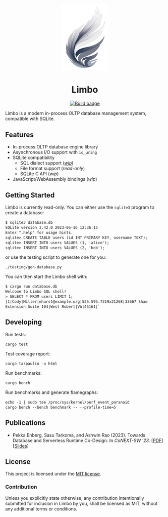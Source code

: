 <div align="center">
  <img src="limbo.png" alt="Limbo" width="150"/>
  <h1>Limbo</h1>
  <p>
    <a href="https://github.com/penberg/limbo/actions">
      <img src="https://github.com/penberg/limbo/actions/workflows/rust.yml/badge.svg" alt="Build badge">
    </a>
  </p>
</div>

Limbo is a modern in-process OLTP database management system, compatible with SQLite.

## Features

* In-process OLTP database engine library
* Asynchronous I/O support with `io_uring`
* SQLite compatibility
  * SQL dialect support ([_wip_](docs/sqlite-compat.md))
  * File format support (_read-only_)
  * SQLite C API (_wip_)
* JavaScript/WebAssembly bindings (_wip_)

## Getting Started

Limbo is currently read-only. You can either use the `sqlite3` program to create a database:

```console
$ sqlite3 database.db
SQLite version 3.42.0 2023-05-16 12:36:15
Enter ".help" for usage hints.
sqlite> CREATE TABLE users (id INT PRIMARY KEY, username TEXT);
sqlite> INSERT INTO users VALUES (1, 'alice');
sqlite> INSERT INTO users VALUES (2, 'bob');
```

or use the testing script to generate one for you:

```console
./testing/gen-database.py
```

You can then start the Limbo shell with:

```console
$ cargo run database.db
Welcome to Limbo SQL shell!
> SELECT * FROM users LIMIT 1;
|1|Cody|Miller|mhurst@example.org|525.595.7319x21268|33667 Shaw Extension Suite 104|West Robert|VA|45161|`
```

## Developing

Run tests:

```console
cargo test
```

Test coverage report:

```
cargo tarpaulin -o html
```

Run benchmarks:

```console
cargo bench
```

Run benchmarks and generate flamegraphs:

```console
echo -1 | sudo tee /proc/sys/kernel/perf_event_paranoid
cargo bench --bench benchmark -- --profile-time=5
```

## Publications

* Pekka Enberg, Sasu Tarkoma, and Ashwin Rao (2023). Towards Database and Serverless Runtime Co-Design. In _CoNEXT-SW ’23_. [[PDF](https://penberg.org/papers/penberg-conext-sw-23.pdf)] [[Slides](https://penberg.org/papers/penberg-conext-sw-23-slides.pdf)]

## License

This project is licensed under the [MIT license].

### Contribution

Unless you explicitly state otherwise, any contribution intentionally submitted
for inclusion in Limbo by you, shall be licensed as MIT, without any additional
terms or conditions.

[MIT license]: https://github.com/penberg/limbo/blob/main/LICENSE.md
